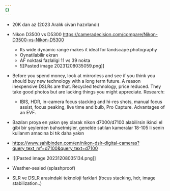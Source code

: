 ```yaml
---
{}
---
```


- 20K dan az (2023 Aralık civarı hazırlandı)


- Nikon D3500 vs D5300 https://cameradecision.com/compare/Nikon-D3500-vs-Nikon-D5300
	- Its wide dynamic range makes it ideal for landscape photography
	- Oynatilabilir ekran
	- AF noktasi fazlaligi 11 vs 39 nokta
	- ![[Pasted image 20231208035059.png]]


- Before you spend money, look at mirrorless and see if you think you should buy new technology with a long term future. A reason inexpensive DSLRs are that. Recycled technology, price reduced. They take good photos but are lacking things you might appreciate. Research:
	- IBIS, HDR, in-camera focus stacking and hi-res shots, manual focus assist, focus peaking, live time and bulb, Pro Capture. Advantages of an EVF.


- Bazıları proya en yakın şey olarak nikon d7000/d7100 alabilirsin ikinci el gibi bir şeylerden bahsetmişler, genelde satılan kameralar 18-105 li senin kullanım amacına bi tık daha yakın
- https://www.sahibinden.com/en/nikon-dslr-digital-cameras?query_text_mf=d7100&query_text=d7100
- ![[Pasted image 20231208035134.png]]
- Weather-sealed (splashproof)


- SLR ve DSLR arasindaki teknoloji farklari (focus stacking, hdr, image stabilization..)